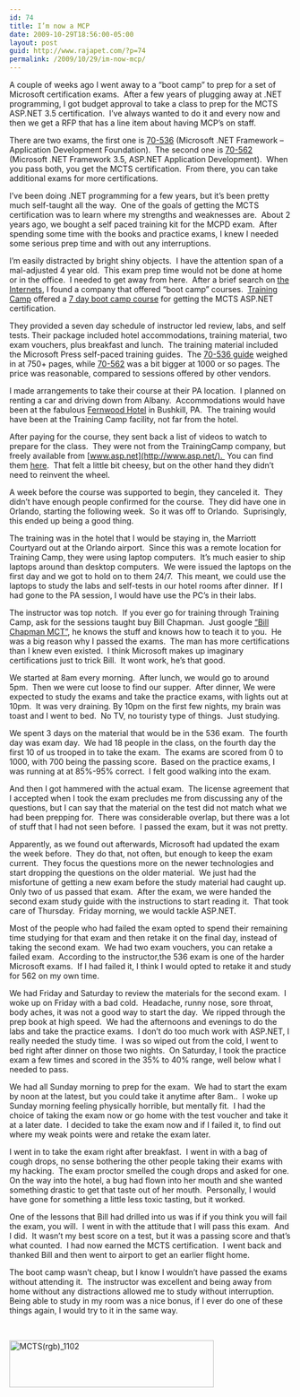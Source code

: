```yaml
---
id: 74
title: I’m now a MCP
date: 2009-10-29T18:56:00-05:00
layout: post
guid: http://www.rajapet.com/?p=74
permalink: /2009/10/29/im-now-mcp/
---
```

A couple of weeks ago I went away to a “boot camp” to prep for a set of Microsoft certification exams.  After a few years of plugging away at .NET programming, I got budget approval to take a class to prep for the MCTS ASP.NET 3.5 certification.  I’ve always wanted to do it and every now and then we get a RFP that has a line item about having MCP’s on staff.

There are two exams, the first one is [70-536](http://www.microsoft.com/learning/en/us/exam.aspx?ID=70-536) (Microsoft .NET Framework – Application Development Foundation).  The second one is [70-562](http://www.microsoft.com/learning/en/us/exam.aspx?ID=70-562) (Microsoft .NET Framework 3.5, ASP.NET Application Development).  When you pass both, you get the MCTS certification.  From there, you can take additional exams for more certifications.

I’ve been doing .NET programming for a few years, but it’s been pretty much self-taught all the way.  One of the goals of getting the MCTS certification was to learn where my strengths and weaknesses are.  About 2 years ago, we bought a self paced training kit for the MCPD exam.  After spending some time with the books and practice exams, I knew I needed some serious prep time and with out any interruptions.

I’m easily distracted by bright shiny objects.  I have the attention span of a mal-adjusted 4 year old.  This exam prep time would not be done at home or in the office.  I needed to get away from here.  After a brief search on [the Internets](http://en.wikipedia.org/wiki/Internets), I found a company that offered “boot camp” courses.  [Training Camp](http://www.trainingcamp.com/) offered a [7 day boot camp course](http://www.trainingcamp.com/training/microsoft/mcts2008aspnet/overview.aspx) for getting the MCTS ASP.NET certification.

They provided a seven day schedule of instructor led review, labs, and self tests. Their package included hotel accommodations, training material, two exam vouchers, plus breakfast and lunch.  The training material included the Microsoft Press self-paced training guides.  The [70-536 guide](http://www.amazon.com/MCTS-Self-Paced-Training-Exam-70-536/dp/0735626197/ref=sr_1_1?ie=UTF8&s=books&qid=1256841779&sr=8-1 "MCTS Self-Paced Training Kit (Exam 70-536): Microsoft® .NET Framework Application Development Foundation, Second edition (Hardcover)") weighed in at 750+ pages, while [70-562](http://www.amazon.com/MCTS-Self-Paced-Training-Exam-70-562/dp/073562562X/ref=sr_1_1?ie=UTF8&s=books&qid=1256841956&sr=1-1 "MCTS Self-Paced Training Kit (Exam 70-562): Microsoft® .NET Framework 3.5 ASP.NET Application Development (Pro - Certification) (Hardcover)") was a bit bigger at 1000 or so pages. The price was reasonable, compared to sessions offered by other vendors.

I made arrangements to take their course at their PA location.  I planned on renting a car and driving down from Albany.  Accommodations would have been at the fabulous [Fernwood Hotel](http://www.fernwoodhotel.com/lodging.php) in Bushkill, PA.  The training would have been at the Training Camp facility, not far from the hotel.

After paying for the course, they sent back a list of videos to watch to prepare for the class.  They were not from the TrainingCamp company, but freely available from [www.asp.net](http://www.asp.net/).  You can find them [here](http://www.asp.net/learn/videos/).  That felt a little bit cheesy, but on the other hand they didn’t need to reinvent the wheel.

A week before the course was supported to begin, they canceled it.  They didn’t have enough people confirmed for the course.  They did have one in Orlando, starting the following week.  So it was off to Orlando.  Suprisingly, this ended up being a good thing.

The training was in the hotel that I would be staying in, the Marriott Courtyard out at the Orlando airport.  Since this was a remote location for Training Camp, they were using laptop computers.  It’s much easier to ship laptops around than desktop computers.  We were issued the laptops on the first day and we got to hold on to them 24/7.  This meant, we could use the laptops to study the labs and self-tests in our hotel rooms after dinner.  If I had gone to the PA session, I would have use the PC’s in their labs. 

The instructor was top notch.  If you ever go for training through Training Camp, ask for the sessions taught buy Bill Chapman.  Just google [“Bill Chapman MCT”](http://www.google.com/search?q=bill+chapman+mct), he knows the stuff and knows how to teach it to you.  He was a big reason why I passed the exams.  The man has more certifications than I knew even existed.  I think Microsoft makes up imaginary certifications just to trick Bill.  It wont work, he’s that good.

We started at 8am every morning.  After lunch, we would go to around 5pm.  Then we were cut loose to find our supper.  After dinner, We were expected to study the exams and take the practice exams, with lights out at 10pm.  It was very draining. By 10pm on the first few nights, my brain was toast and I went to bed.  No TV, no touristy type of things.  Just studying.

We spent 3 days on the material that would be in the 536 exam.  The fourth day was exam day.  We had 18 people in the class, on the fourth day the first 10 of us trooped in to take the exam.  The exams are scored from 0 to 1000, with 700 being the passing score.  Based on the practice exams, I was running at at 85%-95% correct.  I felt good walking into the exam.

And then I got hammered with the actual exam.  The license agreement that I accepted when I took the exam precludes me from discussing any of the questions, but I can say that the material on the test did not match what we had been prepping for.  There was considerable overlap, but there was a lot of stuff that I had not seen before.  I passed the exam, but it was not pretty.

Apparently, as we found out afterwards, Microsoft had updated the exam the week before.  They do that, not often, but enough to keep the exam current.  They focus the questions more on the newer technologies and start dropping the questions on the older material.  We just had the misfortune of getting a new exam before the study material had caught up.  Only two of us passed that exam.  After the exam, we were handed the second exam study guide with the instructions to start reading it.  That took care of Thursday.  Friday morning, we would tackle ASP.NET.

Most of the people who had failed the exam opted to spend their remaining time studying for that exam and then retake it on the final day, instead of taking the second exam.  We had two exam vouchers, you can retake a failed exam.  According to the instructor,the 536 exam is one of the harder Microsoft exams.  If I had failed it, I think I would opted to retake it and study for 562 on my own time. 

We had Friday and Saturday to review the materials for the second exam.  I woke up on Friday with a bad cold.  Headache, runny nose, sore throat, body aches, it was not a good way to start the day.  We ripped through the prep book at high speed.  We had the afternoons and evenings to do the labs and take the practice exams.  I don’t do too much work with ASP.NET, I really needed the study time.  I was so wiped out from the cold, I went to bed right after dinner on those two nights.  On Saturday, I took the practice exam a few times and scored in the 35% to 40% range, well below what I needed to pass.

We had all Sunday morning to prep for the exam.  We had to start the exam by noon at the latest, but you could take it anytime after 8am..  I woke up Sunday morning feeling physically horrible, but mentally fit.  I had the choice of taking the exam now or go home with the test voucher and take it at a later date.  I decided to take the exam now and if I failed it, to find out where my weak points were and retake the exam later.

I went in to take the exam right after breakfast.  I went in with a bag of cough drops, no sense bothering the other people taking their exams with my hacking.  The exam proctor smelled the cough drops and asked for one.  On the way into the hotel, a bug had flown into her mouth and she wanted something drastic to get that taste out of her mouth.  Personally, I would have gone for something a little less toxic tasting, but it worked.

One of the lessons that Bill had drilled into us was if if you think you will fail the exam, you will.  I went in with the attitude that I will pass this exam.  And I did.  It wasn’t my best score on a test, but it was a passing score and that’s what counted.  I had now earned the MCTS certification.  I went back and thanked Bill and then went to airport to get an earlier flight home.

The boot camp wasn’t cheap, but I know I wouldn’t have passed the exams without attending it.  The instructor was excellent and being away from home without any distractions allowed me to study without interruption.  Being able to study in my room was a nice bonus, if I ever do one of these things again, I would try to it in the same way.

 

[<img loading="lazy" title="MCTS(rgb)_1102" height="84" alt="MCTS(rgb)_1102" src="https://i0.wp.com/lh5.ggpht.com/_natoSxTaPFU/SunlQtq9bOI/AAAAAAAAAXc/ljemYu08JdM/MCTS%28rgb%29_1102_thumb%5B1%5D.png?resize=365%2C84" width="365" border="0"  />](https://i1.wp.com/lh3.ggpht.com/_natoSxTaPFU/SunlQLnNWrI/AAAAAAAAAXY/2A6_PI4L-ec/s1600-h/MCTS%28rgb%29_1102%5B3%5D.png)